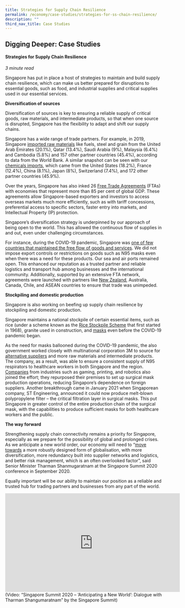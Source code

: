 ```yaml
---
title: Strategies for Supply Chain Resilience
permalink: /economy/case-studies/strategies-for-ss-chain-resilience/
description: ""
third_nav_title: Case Studies
---
```

## Digging Deeper: Case Studies

#### Strategies for Supply Chain Resilience

<i>3 minute read</i>

Singapore has put in place a host of strategies to maintain and build supply chain resilience, which can make us better prepared for disruptions to essential goods, such as food, and industrial supplies and critical supplies used in our essential services.&nbsp;&nbsp;

**Diversification of sources**

Diversification of sources is key to ensuring a reliable supply of critical goods, raw materials, and intermediate products, so that when one source is disrupted, Singapore has the flexibility to adapt and shift our supply chains.&nbsp;

Singapore has a wide range of trade partners. For example, in 2019, Singapore [imported raw materials](https://wits.worldbank.org/CountryProfile/en/Country/SGP/Year/2019/TradeFlow/Import/Partner/by-country/Product/UNCTAD-SoP1) like fuels, steel and grain from the United Arab Emirates (20.1%),&nbsp;Qatar (13.4%),&nbsp;Saudi Arabia (9%),&nbsp;Malaysia&nbsp;(6.4%) and&nbsp;Cambodia (5.8%) and 157 other partner countries (45.4%), according to data from the World Bank. A similar snapshot can be seen with our [chemicals imports](https://wits.worldbank.org/CountryProfile/en/Country/SGP/Year/2019/TradeFlow/Import/Partner/by-country/Product/28-38_Chemicals%252520), which came from the United States (18.2%), France (12.4%), China (8.1%), Japan (8%), Switzerland (7.4%), and 172 other partner countries (45.9%).

Over the years, Singapore has also inked 26 [Free Trade Agreements](https://www.mti.gov.sg/Improving-Trade/Free-Trade-Agreements) (FTAs) with economies that represent more than 85 per cent of global GDP. These agreements allow Singapore-based exporters and investors to access overseas markets much more efficiently, such as with tariff concessions, preferential access to specific sectors, faster entry into markets, and Intellectual Property (IP) protection.&nbsp;

Singapore’s diversification strategy is underpinned by our approach of being open to the world. This has allowed the continuous flow of supplies in and out, even under challenging circumstances.&nbsp;

For instance, during the COVID-19 pandemic, Singapore was [one of few countries that maintained the free flow of goods and services](https://www.mti.gov.sg/Newsroom/Speeches/2021/08/Opening-Remarks-by-Minister-Gan-Kim-Yong-at-a-Roundtable-on-Supply-Chain-Resiliency). We did not impose export controls or restrictions on goods such as N95 masks even when there was a need for these products. Our sea and air ports remained open. This enhanced our reputation as a trusted partner and reliable logistics and transport hub among businesses and the international community.&nbsp;Additionally, supported by an extensive FTA network, agreements were launched with partners like [New Zealand](https://www.mfa.gov.sg/Overseas-Mission/Geneva/Mission-Updates/2020/04/Singapore-New-Zealand-Declaration-on-Trade-in-Essential-Good), Australia, Canada, Chile, and ASEAN countries to ensure that trade was unimpeded.

**Stockpiling and domestic production**

Singapore is also working on beefing up supply chain resilience by stockpiling and domestic production.

Singapore maintains a national stockpile of certain essential items, such as rice (under a scheme known as the [Rice Stockpile Scheme](https://lkyspp.nus.edu.sg/docs/default-source/ips/pa_faizal_td_lessons-from-intraco-singapore-s-original-trailblazer_2804151-pdf.pdf?sfvrsn=9b0c9f0b_0) that first started in 1968), granite used in construction, and [masks](https://www.moh.gov.sg/resources-statistics/educational-resources/haze/faqs-on-haze-health-advisory) even before the COVID-19 pandemic began.&nbsp;

As the need for masks ballooned during the COVID-19 pandemic, the also government worked closely with multinational corporation 3M to source for [alternative suppliers](https://www.businesstimes.com.sg/government-economy/ip-protection-and-supply-chain-resilience-are-key-to-singapores-attractiveness) and more raw materials and intermediate products. The company, as a result, was able to ensure a consistent supply of N95 respirators to healthcare workers in both Singapore and the region. [Companies](https://www.ntu.edu.sg/business/news-events/news/story-detail/supply-disrupted-how-singapore-should-prepare-for-the-next-crisis) from industries such as gaming, printing, and robotics also joined the effort; they repurposed their premises to set up surgical mask production operations, reducing Singapore’s dependence on foreign suppliers. Another breakthrough came in January 2021 when Singaporean company, ST Engineering, announced it could now produce melt-blown polypropylene filter – the critical filtration layer in surgical masks. This put Singapore in greater control of the entire production chain of the surgical mask, with the capabilities to produce sufficient masks for both healthcare workers and the public.&nbsp;

**The way forward** 

Strengthening supply chain connectivity remains a priority for Singapore, especially as we prepare for the possibility of global and prolonged crises. As we anticipate a new world order, our economy will need to “[move towards](https://www.pmo.gov.sg/Newsroom/Dialogue-with-SM-Tharman-Shanmugaratnam-on-Anticipating-A-New-World) a more robustly designed form of globalisation, with more diversification, more redundancy built into supplier networks and logistics, and better risk management, which is an often overlooked factor”, said Senior Minister Tharman Shanmugaratnam at the Singapore Summit 2020 conference in September 2020.&nbsp;

Equally important will be our ability to maintain our position as a reliable and trusted hub for trading partners and businesses from any part of the world.

<iframe width="560" height="315" src="https://www.youtube.com/embed/Ejtgk8Oj2qw" title="YouTube video player" frameborder="0" allow="accelerometer; autoplay; clipboard-write; encrypted-media; gyroscope; picture-in-picture" allowfullscreen=""></iframe>
(Video: “Singapore Summit 2020 – ‘Anticipating a New World’: Dialogue with Tharman Shangumaratnam” by the Singapore Summit)